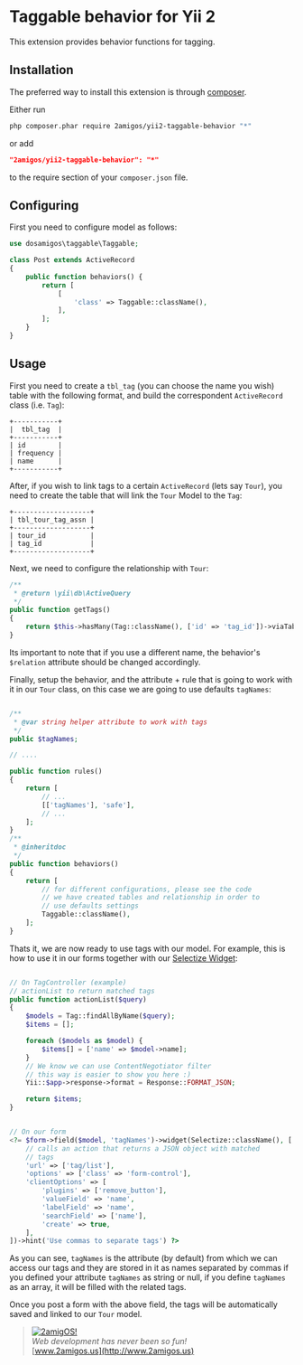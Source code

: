 Taggable behavior for Yii 2
===========================

This extension provides behavior functions for tagging.

Installation
------------

The preferred way to install this extension is through [composer](http://getcomposer.org/download/).

Either run

```sh
php composer.phar require 2amigos/yii2-taggable-behavior "*"
```

or add

```json
"2amigos/yii2-taggable-behavior": "*"
```

to the require section of your `composer.json` file.

Configuring
-----------

First you need to configure model as follows:

```php
use dosamigos\taggable\Taggable;

class Post extends ActiveRecord
{
    public function behaviors() {
        return [
            [
                'class' => Taggable::className(),
            ],
        ];
    }
}
```

Usage
-----
First you need to create a `tbl_tag` (you can choose the name you wish) table with the following format, and build the
correspondent `ActiveRecord` class (i.e. `Tag`):

```
+-----------+
|  tbl_tag  |
+-----------+
| id        |
| frequency |
| name      |
+-----------+
```

After, if you wish to link tags to a certain `ActiveRecord` (lets say `Tour`), you need to create the table that will
link the `Tour` Model to the `Tag`:

```
+-------------------+
| tbl_tour_tag_assn |
+-------------------+
| tour_id           |
| tag_id            |
+-------------------+
```

Next, we need to configure the relationship with `Tour`:

```php
/**
 * @return \yii\db\ActiveQuery
 */
public function getTags()
{
    return $this->hasMany(Tag::className(), ['id' => 'tag_id'])->viaTable('tbl_tour_tag_assn', ['tour_id' => 'id']);
}
```

Its important to note that if you use a different name, the behavior's `$relation` attribute should be changed
accordingly.

Finally, setup the behavior, and the attribute + rule that is going to work with it in our `Tour` class,
on this case we are going to use defaults `tagNames`:

```php

/**
 * @var string helper attribute to work with tags
 */
public $tagNames;

// ....

public function rules()
{
    return [
        // ...
        [['tagNames'], 'safe'],
        // ...
    ];
}
/**
 * @inheritdoc
 */
public function behaviors()
{
    return [
        // for different configurations, please see the code
        // we have created tables and relationship in order to
        // use defaults settings
        Taggable::className(),
    ];
}

```

Thats it, we are now ready to use tags with our model. For example, this is how to use it in our forms together with our
[Selectize Widget](https://github.com/2amigos/yii2-selectize-widget):


```php

// On TagController (example)
// actionList to return matched tags
public function actionList($query)
{
    $models = Tag::findAllByName($query);
    $items = [];

    foreach ($models as $model) {
        $items[] = ['name' => $model->name];
    }
    // We know we can use ContentNegotiator filter
    // this way is easier to show you here :)
    Yii::$app->response->format = Response::FORMAT_JSON;

    return $items;
}


// On our form
<?= $form->field($model, 'tagNames')->widget(Selectize::className(), [
    // calls an action that returns a JSON object with matched
    // tags
    'url' => ['tag/list'],
    'options' => ['class' => 'form-control'],
    'clientOptions' => [
        'plugins' => ['remove_button'],
        'valueField' => 'name',
        'labelField' => 'name',
        'searchField' => ['name'],
        'create' => true,
    ],
])->hint('Use commas to separate tags') ?>

```


As you can see, `tagNames` is the attribute (by default) from which we can access our tags and they are stored in it as
names separated by commas if you defined your attribute `tagNames` as string or null, if you define `tagNames` as an
array, it will be filled with the related tags.

Once you post a form with the above field, the tags will be automatically saved and linked to our `Tour` model.

> [![2amigOS!](http://www.gravatar.com/avatar/55363394d72945ff7ed312556ec041e0.png)](http://www.2amigos.us)  
<i>Web development has never been so fun!</i>  
[www.2amigos.us](http://www.2amigos.us)
